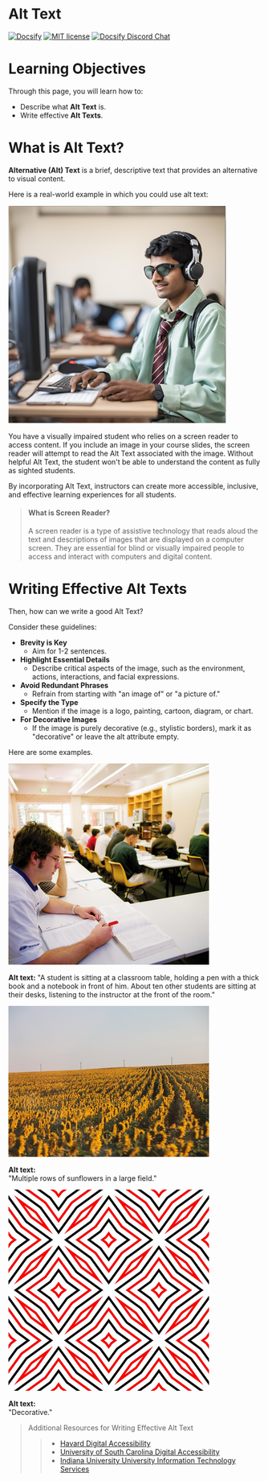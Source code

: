 # Alt Text

[![Docsify](https://img.shields.io/npm/v/docsify?label=docsify)](https://docsify.js.org/)
[![MIT license](https://img.shields.io/badge/License-MIT-blue.svg)](https://github.com/hibbitts-design/docsify-open-course-starter-kit/blob/main/LICENSE)
<a href="https://discord.gg/zT8eS8ZG">
    <img src="https://img.shields.io/badge/chat-on%20discord-7289DA.svg" alt="Docsify Discord Chat" />
</a>

# Learning Objectives
Through this page, you will learn how to: 
  - Describe what **Alt Text** is.
  - Write effective **Alt Texts**.

What is Alt Text?
===

**Alternative (Alt) Text** is a brief, descriptive text that provides an alternative to visual content.

Here is a real-world example in which you could use alt text: 

![a student wearing sunglasses and headphones in the computer lab](images/image-smaller.png)

You have a visually impaired student who relies on a screen reader to access content. If you include an image in your course slides, the screen reader will attempt to read the Alt Text associated with the image. Without helpful Alt Text, the student won't be able to understand the content as fully as sighted students.

By incorporating Alt Text, instructors can create more accessible, inclusive, and effective learning experiences for all students.

> #### What is Screen Reader?
> A screen reader is a type of assistive technology that reads aloud the text and descriptions of images that are displayed on a computer screen.  They are essential for blind or visually impaired people to access and interact with computers and digital content.

Writing Effective Alt Texts
===

Then, how can we write a good Alt Text? 

Consider these guidelines:
- **Brevity is Key**
    - Aim for 1-2 sentences.
- **Highlight Essential Details**
    - Describe critical aspects of the image, such as the environment, actions, interactions, and facial expressions.
- **Avoid Redundant Phrases**
    - Refrain from starting with "an image of" or "a picture of."
- **Specify the Type**
    - Mention if the image is a logo, painting, cartoon, diagram, or chart.
- **For Decorative Images**
    - If the image is purely decorative (e.g., stylistic borders), mark it as "decorative" or leave the alt attribute empty.

Here are some examples.

![A student is sitting at a classroom table, holding a pen with a thick book and a notebook in front of him. About ten other students are sitting at their desks, listening to the instructor at the front of the room.](images/image-students_in_classroom.jpg)

**Alt text:**
"A student is sitting at a classroom table, holding a pen with a thick book and a notebook in front of him. About ten other students are sitting at their desks, listening to the instructor at the front of the room."


![Multiple rows of sunflowers in a large field.](images/image-sunflowers_field.jpg)

**Alt text:**  
"Multiple rows of sunflowers in a large field."


![decorative](images/image-decortaive.jpg) 

**Alt text:**  
"Decorative."

> Additional Resources for Writing Effective Alt Text
>> - [Havard Digital Accessibility](https://accessibility.huit.harvard.edu/describe-content-images)
>> - [University of South Carolina Digital Accessibility](https://sc.edu/about/offices_and_divisions/digital-accessibility/toolbox/best_practices/alternative_text/step-by-step-instructions-alt-text/index.php)
>> - [Indiana University University Information Technology Services](https://kb.iu.edu/d/arwg)  



